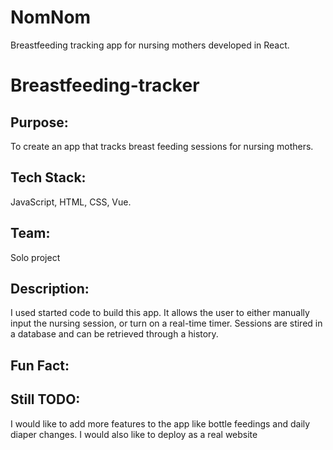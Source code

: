 # NomNom
Breastfeeding tracking app for nursing mothers developed in React.

# Breastfeeding-tracker

## Purpose:
To create an app that tracks breast feeding sessions for nursing mothers.
## Tech Stack:
JavaScript, HTML, CSS, Vue.
## Team:
Solo project
## Description:
I used started code to build this app. It allows the user to either manually input the nursing session, or turn on a real-time timer. Sessions are stired in a database and can be retrieved through a history. 
## Fun Fact:

## Still TODO:
I would like to add more features to the app like bottle feedings and daily diaper changes. I would also like to deploy as a real website
